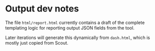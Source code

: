 # Output dev notes
The file `html/report.html` currently contains a draft of the complete templating logic for reporting output JSON fields from the tool.

Later iterations will generate this dynamically from `dash.html`, which is mostly just copied from Scout.